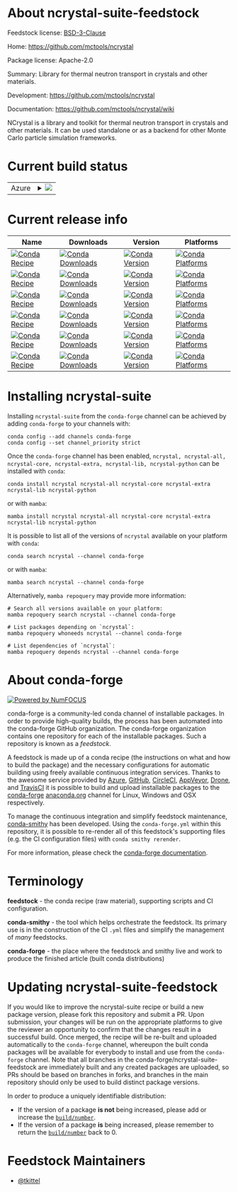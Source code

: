 About ncrystal-suite-feedstock
==============================

Feedstock license: [BSD-3-Clause](https://github.com/conda-forge/ncrystal-feedstock/blob/main/LICENSE.txt)

Home: https://github.com/mctools/ncrystal

Package license: Apache-2.0

Summary: Library for thermal neutron transport in crystals and other materials.

Development: https://github.com/mctools/ncrystal

Documentation: https://github.com/mctools/ncrystal/wiki

NCrystal is a library and toolkit for thermal neutron transport in crystals
and other materials. It can be used standalone or as a backend for other
Monte Carlo particle simulation frameworks.


Current build status
====================


<table>
    
  <tr>
    <td>Azure</td>
    <td>
      <details>
        <summary>
          <a href="https://dev.azure.com/conda-forge/feedstock-builds/_build/latest?definitionId=17305&branchName=main">
            <img src="https://dev.azure.com/conda-forge/feedstock-builds/_apis/build/status/ncrystal-feedstock?branchName=main">
          </a>
        </summary>
        <table>
          <thead><tr><th>Variant</th><th>Status</th></tr></thead>
          <tbody><tr>
              <td>linux_64</td>
              <td>
                <a href="https://dev.azure.com/conda-forge/feedstock-builds/_build/latest?definitionId=17305&branchName=main">
                  <img src="https://dev.azure.com/conda-forge/feedstock-builds/_apis/build/status/ncrystal-feedstock?branchName=main&jobName=linux&configuration=linux%20linux_64_" alt="variant">
                </a>
              </td>
            </tr><tr>
              <td>linux_aarch64</td>
              <td>
                <a href="https://dev.azure.com/conda-forge/feedstock-builds/_build/latest?definitionId=17305&branchName=main">
                  <img src="https://dev.azure.com/conda-forge/feedstock-builds/_apis/build/status/ncrystal-feedstock?branchName=main&jobName=linux&configuration=linux%20linux_aarch64_" alt="variant">
                </a>
              </td>
            </tr><tr>
              <td>linux_ppc64le</td>
              <td>
                <a href="https://dev.azure.com/conda-forge/feedstock-builds/_build/latest?definitionId=17305&branchName=main">
                  <img src="https://dev.azure.com/conda-forge/feedstock-builds/_apis/build/status/ncrystal-feedstock?branchName=main&jobName=linux&configuration=linux%20linux_ppc64le_" alt="variant">
                </a>
              </td>
            </tr><tr>
              <td>osx_64</td>
              <td>
                <a href="https://dev.azure.com/conda-forge/feedstock-builds/_build/latest?definitionId=17305&branchName=main">
                  <img src="https://dev.azure.com/conda-forge/feedstock-builds/_apis/build/status/ncrystal-feedstock?branchName=main&jobName=osx&configuration=osx%20osx_64_" alt="variant">
                </a>
              </td>
            </tr><tr>
              <td>osx_arm64</td>
              <td>
                <a href="https://dev.azure.com/conda-forge/feedstock-builds/_build/latest?definitionId=17305&branchName=main">
                  <img src="https://dev.azure.com/conda-forge/feedstock-builds/_apis/build/status/ncrystal-feedstock?branchName=main&jobName=osx&configuration=osx%20osx_arm64_" alt="variant">
                </a>
              </td>
            </tr><tr>
              <td>win_64</td>
              <td>
                <a href="https://dev.azure.com/conda-forge/feedstock-builds/_build/latest?definitionId=17305&branchName=main">
                  <img src="https://dev.azure.com/conda-forge/feedstock-builds/_apis/build/status/ncrystal-feedstock?branchName=main&jobName=win&configuration=win%20win_64_" alt="variant">
                </a>
              </td>
            </tr>
          </tbody>
        </table>
      </details>
    </td>
  </tr>
</table>

Current release info
====================

| Name | Downloads | Version | Platforms |
| --- | --- | --- | --- |
| [![Conda Recipe](https://img.shields.io/badge/recipe-ncrystal-green.svg)](https://anaconda.org/conda-forge/ncrystal) | [![Conda Downloads](https://img.shields.io/conda/dn/conda-forge/ncrystal.svg)](https://anaconda.org/conda-forge/ncrystal) | [![Conda Version](https://img.shields.io/conda/vn/conda-forge/ncrystal.svg)](https://anaconda.org/conda-forge/ncrystal) | [![Conda Platforms](https://img.shields.io/conda/pn/conda-forge/ncrystal.svg)](https://anaconda.org/conda-forge/ncrystal) |
| [![Conda Recipe](https://img.shields.io/badge/recipe-ncrystal--all-green.svg)](https://anaconda.org/conda-forge/ncrystal-all) | [![Conda Downloads](https://img.shields.io/conda/dn/conda-forge/ncrystal-all.svg)](https://anaconda.org/conda-forge/ncrystal-all) | [![Conda Version](https://img.shields.io/conda/vn/conda-forge/ncrystal-all.svg)](https://anaconda.org/conda-forge/ncrystal-all) | [![Conda Platforms](https://img.shields.io/conda/pn/conda-forge/ncrystal-all.svg)](https://anaconda.org/conda-forge/ncrystal-all) |
| [![Conda Recipe](https://img.shields.io/badge/recipe-ncrystal--core-green.svg)](https://anaconda.org/conda-forge/ncrystal-core) | [![Conda Downloads](https://img.shields.io/conda/dn/conda-forge/ncrystal-core.svg)](https://anaconda.org/conda-forge/ncrystal-core) | [![Conda Version](https://img.shields.io/conda/vn/conda-forge/ncrystal-core.svg)](https://anaconda.org/conda-forge/ncrystal-core) | [![Conda Platforms](https://img.shields.io/conda/pn/conda-forge/ncrystal-core.svg)](https://anaconda.org/conda-forge/ncrystal-core) |
| [![Conda Recipe](https://img.shields.io/badge/recipe-ncrystal--extra-green.svg)](https://anaconda.org/conda-forge/ncrystal-extra) | [![Conda Downloads](https://img.shields.io/conda/dn/conda-forge/ncrystal-extra.svg)](https://anaconda.org/conda-forge/ncrystal-extra) | [![Conda Version](https://img.shields.io/conda/vn/conda-forge/ncrystal-extra.svg)](https://anaconda.org/conda-forge/ncrystal-extra) | [![Conda Platforms](https://img.shields.io/conda/pn/conda-forge/ncrystal-extra.svg)](https://anaconda.org/conda-forge/ncrystal-extra) |
| [![Conda Recipe](https://img.shields.io/badge/recipe-ncrystal--lib-green.svg)](https://anaconda.org/conda-forge/ncrystal-lib) | [![Conda Downloads](https://img.shields.io/conda/dn/conda-forge/ncrystal-lib.svg)](https://anaconda.org/conda-forge/ncrystal-lib) | [![Conda Version](https://img.shields.io/conda/vn/conda-forge/ncrystal-lib.svg)](https://anaconda.org/conda-forge/ncrystal-lib) | [![Conda Platforms](https://img.shields.io/conda/pn/conda-forge/ncrystal-lib.svg)](https://anaconda.org/conda-forge/ncrystal-lib) |
| [![Conda Recipe](https://img.shields.io/badge/recipe-ncrystal--python-green.svg)](https://anaconda.org/conda-forge/ncrystal-python) | [![Conda Downloads](https://img.shields.io/conda/dn/conda-forge/ncrystal-python.svg)](https://anaconda.org/conda-forge/ncrystal-python) | [![Conda Version](https://img.shields.io/conda/vn/conda-forge/ncrystal-python.svg)](https://anaconda.org/conda-forge/ncrystal-python) | [![Conda Platforms](https://img.shields.io/conda/pn/conda-forge/ncrystal-python.svg)](https://anaconda.org/conda-forge/ncrystal-python) |

Installing ncrystal-suite
=========================

Installing `ncrystal-suite` from the `conda-forge` channel can be achieved by adding `conda-forge` to your channels with:

```
conda config --add channels conda-forge
conda config --set channel_priority strict
```

Once the `conda-forge` channel has been enabled, `ncrystal, ncrystal-all, ncrystal-core, ncrystal-extra, ncrystal-lib, ncrystal-python` can be installed with `conda`:

```
conda install ncrystal ncrystal-all ncrystal-core ncrystal-extra ncrystal-lib ncrystal-python
```

or with `mamba`:

```
mamba install ncrystal ncrystal-all ncrystal-core ncrystal-extra ncrystal-lib ncrystal-python
```

It is possible to list all of the versions of `ncrystal` available on your platform with `conda`:

```
conda search ncrystal --channel conda-forge
```

or with `mamba`:

```
mamba search ncrystal --channel conda-forge
```

Alternatively, `mamba repoquery` may provide more information:

```
# Search all versions available on your platform:
mamba repoquery search ncrystal --channel conda-forge

# List packages depending on `ncrystal`:
mamba repoquery whoneeds ncrystal --channel conda-forge

# List dependencies of `ncrystal`:
mamba repoquery depends ncrystal --channel conda-forge
```


About conda-forge
=================

[![Powered by
NumFOCUS](https://img.shields.io/badge/powered%20by-NumFOCUS-orange.svg?style=flat&colorA=E1523D&colorB=007D8A)](https://numfocus.org)

conda-forge is a community-led conda channel of installable packages.
In order to provide high-quality builds, the process has been automated into the
conda-forge GitHub organization. The conda-forge organization contains one repository
for each of the installable packages. Such a repository is known as a *feedstock*.

A feedstock is made up of a conda recipe (the instructions on what and how to build
the package) and the necessary configurations for automatic building using freely
available continuous integration services. Thanks to the awesome service provided by
[Azure](https://azure.microsoft.com/en-us/services/devops/), [GitHub](https://github.com/),
[CircleCI](https://circleci.com/), [AppVeyor](https://www.appveyor.com/),
[Drone](https://cloud.drone.io/welcome), and [TravisCI](https://travis-ci.com/)
it is possible to build and upload installable packages to the
[conda-forge](https://anaconda.org/conda-forge) [anaconda.org](https://anaconda.org/)
channel for Linux, Windows and OSX respectively.

To manage the continuous integration and simplify feedstock maintenance,
[conda-smithy](https://github.com/conda-forge/conda-smithy) has been developed.
Using the ``conda-forge.yml`` within this repository, it is possible to re-render all of
this feedstock's supporting files (e.g. the CI configuration files) with ``conda smithy rerender``.

For more information, please check the [conda-forge documentation](https://conda-forge.org/docs/).

Terminology
===========

**feedstock** - the conda recipe (raw material), supporting scripts and CI configuration.

**conda-smithy** - the tool which helps orchestrate the feedstock.
                   Its primary use is in the construction of the CI ``.yml`` files
                   and simplify the management of *many* feedstocks.

**conda-forge** - the place where the feedstock and smithy live and work to
                  produce the finished article (built conda distributions)


Updating ncrystal-suite-feedstock
=================================

If you would like to improve the ncrystal-suite recipe or build a new
package version, please fork this repository and submit a PR. Upon submission,
your changes will be run on the appropriate platforms to give the reviewer an
opportunity to confirm that the changes result in a successful build. Once
merged, the recipe will be re-built and uploaded automatically to the
`conda-forge` channel, whereupon the built conda packages will be available for
everybody to install and use from the `conda-forge` channel.
Note that all branches in the conda-forge/ncrystal-suite-feedstock are
immediately built and any created packages are uploaded, so PRs should be based
on branches in forks, and branches in the main repository should only be used to
build distinct package versions.

In order to produce a uniquely identifiable distribution:
 * If the version of a package **is not** being increased, please add or increase
   the [``build/number``](https://docs.conda.io/projects/conda-build/en/latest/resources/define-metadata.html#build-number-and-string).
 * If the version of a package **is** being increased, please remember to return
   the [``build/number``](https://docs.conda.io/projects/conda-build/en/latest/resources/define-metadata.html#build-number-and-string)
   back to 0.

Feedstock Maintainers
=====================

* [@tkittel](https://github.com/tkittel/)

